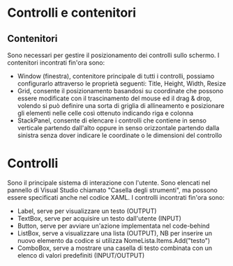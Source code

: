# Controlli e contenitori

## Contenitori
Sono necessari per gestire il posizionamento dei controlli sullo schermo.
I contenitori incontrati fin'ora sono:
- Window (finestra), contenitore principale di tutti i controlli, possiamo configurarlo attraverso le proprietà seguenti: Title, Height, Width, Resize
- Grid, consente il posizionamento basandosi su coordinate che possono essere modificate con il trascinamento del mouse ed il drag & drop, volendo si può definire una sorta di griglia di allineamento e posizionare gli elementi nelle celle così ottenuto indicando riga e colonna
- StackPanel, consente di elencare i controlli che contiene in senso verticale partendo dall'alto oppure in senso orizzontale partendo dalla sinistra senza dover indicare le coordinate o le dimensioni del controllo

# Controlli
Sono il principale sistema di interazione con l'utente. Sono elencati nel pannello di Visual Studio chiamato "Casella degli strumenti", ma possono essere specificati anche nel codice XAML.
I controlli incontrati fin'ora sono:
- Label, serve per visualizzare un testo (OUTPUT)
- TextBox, serve per acquisire un testo dall'utente (INPUT)
- Button, serve per avviare un'azione implementata nel code-behind
- ListBox, serve a visualizzare una lista (OUTPUT), NB per inserire un nuovo elemento da codice si utilizza NomeLista.Items.Add("testo")
- ComboBox, serve a mostrare una casella di testo combinata con un elenco di valori predefiniti (INPUT/OUTPUT)

